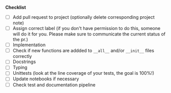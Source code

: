 **Checklist**
- [ ] Add pull request to project (optionally delete corresponding project note)
- [ ] Assign correct label (if you don't have permission to do this, someone will do it for you. 
      Please make sure to communicate the current status of the pr.)
- [ ] Implementation
- [ ] Check if new functions are addded to `__all__` and/or `__init__` files correctly
- [ ] Docstrings
- [ ] Typing
- [ ] Unittests (look at the line coverage of your tests, the goal is 100%!)
- [ ] Update notebooks if necessary
- [ ] Check test and documentation pipeline
